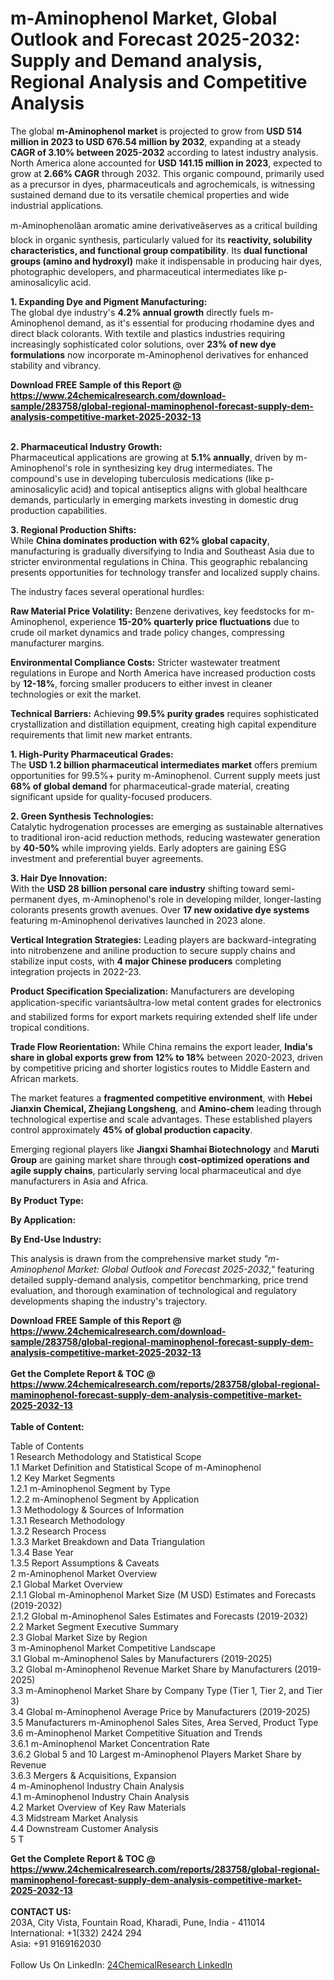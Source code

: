 <h1>m-Aminophenol Market, Global Outlook and Forecast 2025-2032: Supply and Demand analysis, Regional Analysis and Competitive Analysis</h1><p>The global <strong>m-Aminophenol market</strong> is projected to grow from <strong>USD 514 million in 2023 to USD 676.54 million by 2032</strong>, expanding at a steady <strong>CAGR of 3.10% between 2025-2032</strong> according to latest industry analysis. North America alone accounted for <strong>USD 141.15 million in 2023</strong>, expected to grow at <strong>2.66% CAGR</strong> through 2032. This organic compound, primarily used as a precursor in dyes, pharmaceuticals and agrochemicals, is witnessing sustained demand due to its versatile chemical properties and wide industrial applications.</p><p>m-Aminophenolâan aromatic amine derivativeâserves as a critical building block in organic synthesis, particularly valued for its <strong>reactivity, solubility characteristics, and functional group compatibility</strong>. Its <strong>dual functional groups (amino and hydroxyl)</strong> make it indispensable in producing hair dyes, photographic developers, and pharmaceutical intermediates like p-aminosalicylic acid.</p><p><strong>1. Expanding Dye and Pigment Manufacturing:</strong><br>
The global dye industry's <strong>4.2% annual growth</strong> directly fuels m-Aminophenol demand, as it's essential for producing rhodamine dyes and direct black colorants. With textile and plastics industries requiring increasingly sophisticated color solutions, over <strong>23% of new dye formulations</strong> now incorporate m-Aminophenol derivatives for enhanced stability and vibrancy.</p><div><b>Download FREE Sample of this Report @ 
            <a href="https://www.24chemicalresearch.com/download-sample/283758/global-regional-maminophenol-forecast-supply-dem-analysis-competitive-market-2025-2032-13">
            https://www.24chemicalresearch.com/download-sample/283758/global-regional-maminophenol-forecast-supply-dem-analysis-competitive-market-2025-2032-13</a></b></div><br><p><strong>2. Pharmaceutical Industry Growth:</strong><br>
Pharmaceutical applications are growing at <strong>5.1% annually</strong>, driven by m-Aminophenol's role in synthesizing key drug intermediates. The compound's use in developing tuberculosis medications (like p-aminosalicylic acid) and topical antiseptics aligns with global healthcare demands, particularly in emerging markets investing in domestic drug production capabilities.</p><p><strong>3. Regional Production Shifts:</strong><br>
While <strong>China dominates production with 62% global capacity</strong>, manufacturing is gradually diversifying to India and Southeast Asia due to stricter environmental regulations in China. This geographic rebalancing presents opportunities for technology transfer and localized supply chains.</p><p>The industry faces several operational hurdles:</p><p><strong>Raw Material Price Volatility:</strong> Benzene derivatives, key feedstocks for m-Aminophenol, experience <strong>15-20% quarterly price fluctuations</strong> due to crude oil market dynamics and trade policy changes, compressing manufacturer margins.</p><p><strong>Environmental Compliance Costs:</strong> Stricter wastewater treatment regulations in Europe and North America have increased production costs by <strong>12-18%</strong>, forcing smaller producers to either invest in cleaner technologies or exit the market.</p><p><strong>Technical Barriers:</strong> Achieving <strong>99.5% purity grades</strong> requires sophisticated crystallization and distillation equipment, creating high capital expenditure requirements that limit new market entrants.</p><p><strong>1. High-Purity Pharmaceutical Grades:</strong><br>
The <strong>USD 1.2 billion pharmaceutical intermediates market</strong> offers premium opportunities for 99.5%+ purity m-Aminophenol. Current supply meets just <strong>68% of global demand</strong> for pharmaceutical-grade material, creating significant upside for quality-focused producers.</p><p><strong>2. Green Synthesis Technologies:</strong><br>
Catalytic hydrogenation processes are emerging as sustainable alternatives to traditional iron-acid reduction methods, reducing wastewater generation by <strong>40-50%</strong> while improving yields. Early adopters are gaining ESG investment and preferential buyer agreements.</p><p><strong>3. Hair Dye Innovation:</strong><br>
With the <strong>USD 28 billion personal care industry</strong> shifting toward semi-permanent dyes, m-Aminophenol's role in developing milder, longer-lasting colorants presents growth avenues. Over <strong>17 new oxidative dye systems</strong> featuring m-Aminophenol derivatives launched in 2023 alone.</p><p><strong>Vertical Integration Strategies:</strong> Leading players are backward-integrating into nitrobenzene and aniline production to secure supply chains and stabilize input costs, with <strong>4 major Chinese producers</strong> completing integration projects in 2022-23.</p><p><strong>Product Specification Specialization:</strong> Manufacturers are developing application-specific variantsâultra-low metal content grades for electronics and stabilized forms for export markets requiring extended shelf life under tropical conditions.</p><p><strong>Trade Flow Reorientation:</strong> While China remains the export leader, <strong>India's share in global exports grew from 12% to 18%</strong> between 2020-2023, driven by competitive pricing and shorter logistics routes to Middle Eastern and African markets.</p><p>The market features a <strong>fragmented competitive environment</strong>, with <strong>Hebei Jianxin Chemical, Zhejiang Longsheng</strong>, and <strong>Amino-chem</strong> leading through technological expertise and scale advantages. These established players control approximately <strong>45% of global production capacity</strong>.</p><p>Emerging regional players like <strong>Jiangxi Shamhai Biotechnology</strong> and <strong>Maruti Group</strong> are gaining market share through <strong>cost-optimized operations and agile supply chains</strong>, particularly serving local pharmaceutical and dye manufacturers in Asia and Africa.</p><p><strong>By Product Type:</strong></p><p><strong>By Application:</strong></p><p><strong>By End-Use Industry:</strong></p><p>This analysis is drawn from the comprehensive market study <em>"m-Aminophenol Market: Global Outlook and Forecast 2025-2032,"</em> featuring detailed supply-demand analysis, competitor benchmarking, price trend evaluation, and thorough examination of technological and regulatory developments shaping the industry's trajectory.</p><div><b>Download FREE Sample of this Report @ 
            <a href="https://www.24chemicalresearch.com/download-sample/283758/global-regional-maminophenol-forecast-supply-dem-analysis-competitive-market-2025-2032-13">
            https://www.24chemicalresearch.com/download-sample/283758/global-regional-maminophenol-forecast-supply-dem-analysis-competitive-market-2025-2032-13</a></b></div><br><div><b>Get the Complete Report & TOC @ 
            <a href="https://www.24chemicalresearch.com/reports/283758/global-regional-maminophenol-forecast-supply-dem-analysis-competitive-market-2025-2032-13">
            https://www.24chemicalresearch.com/reports/283758/global-regional-maminophenol-forecast-supply-dem-analysis-competitive-market-2025-2032-13</a></b></div><br>
            <b>Table of Content:</b><p>Table of Contents<br />
1 Research Methodology and Statistical Scope<br />
1.1 Market Definition and Statistical Scope of m-Aminophenol<br />
1.2 Key Market Segments<br />
1.2.1 m-Aminophenol Segment by Type<br />
1.2.2 m-Aminophenol Segment by Application<br />
1.3 Methodology & Sources of Information<br />
1.3.1 Research Methodology<br />
1.3.2 Research Process<br />
1.3.3 Market Breakdown and Data Triangulation<br />
1.3.4 Base Year<br />
1.3.5 Report Assumptions & Caveats<br />
2 m-Aminophenol Market Overview<br />
2.1 Global Market Overview<br />
2.1.1 Global m-Aminophenol Market Size (M USD) Estimates and Forecasts (2019-2032)<br />
2.1.2 Global m-Aminophenol Sales Estimates and Forecasts (2019-2032)<br />
2.2 Market Segment Executive Summary<br />
2.3 Global Market Size by Region<br />
3 m-Aminophenol Market Competitive Landscape<br />
3.1 Global m-Aminophenol Sales by Manufacturers (2019-2025)<br />
3.2 Global m-Aminophenol Revenue Market Share by Manufacturers (2019-2025)<br />
3.3 m-Aminophenol Market Share by Company Type (Tier 1, Tier 2, and Tier 3)<br />
3.4 Global m-Aminophenol Average Price by Manufacturers (2019-2025)<br />
3.5 Manufacturers m-Aminophenol Sales Sites, Area Served, Product Type<br />
3.6 m-Aminophenol Market Competitive Situation and Trends<br />
3.6.1 m-Aminophenol Market Concentration Rate<br />
3.6.2 Global 5 and 10 Largest m-Aminophenol Players Market Share by Revenue<br />
3.6.3 Mergers & Acquisitions, Expansion<br />
4 m-Aminophenol Industry Chain Analysis<br />
4.1 m-Aminophenol Industry Chain Analysis<br />
4.2 Market Overview of Key Raw Materials<br />
4.3 Midstream Market Analysis<br />
4.4 Downstream Customer Analysis<br />
5 T</p><div><b>Get the Complete Report & TOC @ 
            <a href="https://www.24chemicalresearch.com/reports/283758/global-regional-maminophenol-forecast-supply-dem-analysis-competitive-market-2025-2032-13">
            https://www.24chemicalresearch.com/reports/283758/global-regional-maminophenol-forecast-supply-dem-analysis-competitive-market-2025-2032-13</a></b></div><br><b>CONTACT US:</b><br>
            203A, City Vista, Fountain Road, Kharadi, Pune, India - 411014<br>
            International: +1(332) 2424 294<br>
            Asia: +91 9169162030 <br><br>
            Follow Us On LinkedIn: <a href="https://www.linkedin.com/company/24chemicalresearch/">24ChemicalResearch LinkedIn</a>